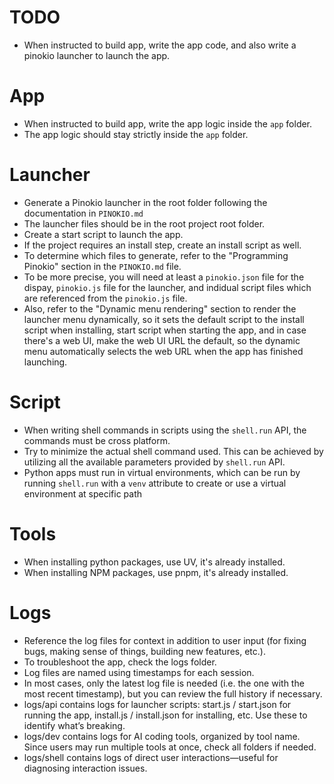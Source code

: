 # TODO
- When instructed to build app, write the app code, and also write a pinokio launcher to launch the app.

# App
- When instructed to build app, write the app logic inside the `app` folder.
- The app logic should stay strictly inside the `app` folder.

# Launcher
- Generate a Pinokio launcher in the root folder following the documentation in `PINOKIO.md`
- The launcher files should be in the root project root folder.
- Create a start script to launch the app.
- If the project requires an install step, create an install script as well.
- To determine which files to generate, refer to the "Programming Pinokio" section in the `PINOKIO.md` file.
- To be more precise, you will need at least a `pinokio.json` file for the dispay, `pinokio.js` file for the launcher, and indidual script files which are referenced from the `pinokio.js` file.
- Also, refer to the "Dynamic menu rendering" section to render the launcher menu dynamically, so it sets the default script to the install script when installing, start script when starting the app, and in case there's a web UI, make the web UI URL the default, so the dynamic menu automatically selects the web URL when the app has finished launching.

# Script
- When writing shell commands in scripts using the `shell.run` API, the commands must be cross platform.
- Try to minimize the actual shell command used. This can be achieved by utilizing all the available parameters provided by `shell.run` API.
- Python apps must run in virtual environments, which can be run by running `shell.run` with a `venv` attribute to create or use a virtual environment at specific path

# Tools
- When installing python packages, use UV, it's already installed.
- When installing NPM packages, use pnpm, it's already installed.

# Logs
- Reference the log files for context in addition to user input (for fixing bugs, making sense of things, building new features, etc.).
- To troubleshoot the app, check the logs folder.
- Log files are named using timestamps for each session.
- In most cases, only the latest log file is needed (i.e. the one with the most recent timestamp), but you can review the full history if necessary.
- logs/api contains logs for launcher scripts: start.js / start.json for running the app, install.js / install.json for installing, etc. Use these to identify what’s breaking.
- logs/dev contains logs for AI coding tools, organized by tool name. Since users may run multiple tools at once, check all folders if needed.
- logs/shell contains logs of direct user interactions—useful for diagnosing interaction issues.
